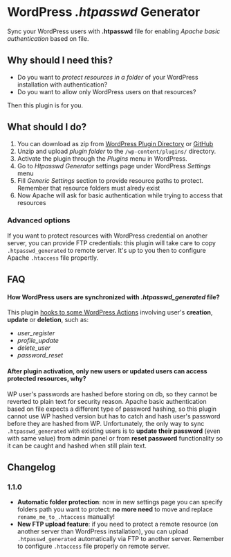 # WordPress *.htpasswd* Generator
Sync your WordPress users with **.htpasswd** file for enabling *Apache basic authentication* based on file.

## Why should I need this?

* Do you want to *protect resources in a folder* of your WordPress installation with authentication?
* Do you want to allow only WordPress users on that resources?

Then this plugin is for you.

## What should I do?

1. You can download as zip from [WordPress Plugin Directory](https://it.wordpress.org/plugins/wp-htpasswd-generator/) or [GitHub](https://github.com/andreacomo/wp-htpasswd-generator/releases)
1. Unzip and upload *plugin folder* to the ```/wp-content/plugins/``` directory.
1. Activate the plugin through the *Plugins* menu in WordPress.
1. Go to *Htpasswd Generator* settings page under WordPress *Settings* menu
1. Fill *Generic Settings* section to provide resource paths to protect. Remember that resource folders must alredy exist
1. Now Apache will ask for basic authentication while trying to access that resources

### Advanced options
If you want to protect resources with WordPress credential on another server, you can provide FTP credentials:
this plugin will take care to copy `.htpasswd_generated` to remote server. It's up to you then to configure Apache `.htaccess` file propertly.

## FAQ
#### How WordPress users are synchronized with *.htpasswd_generated* file? 
This plugin [hooks to some WordPress Actions](https://codex.wordpress.org/Plugin_API/Action_Reference) involving user's **creation**, **update** or **deletion**, such as:

* *user_register*
* *profile_update*
* *delete_user*
* *password_reset*

#### After plugin activation, only new users or updated users can access protected resources, why? 
WP user's passwords are hashed before storing on db, so they cannot be reverted to plain text for security reason. Apache basic authentication based on file expects a different type of password hashing, so this plugin cannot use WP hashed version but has to catch and hash user's password before they are hashed from WP. Unfortunately, the only way to sync ```.htpasswd_generated``` with existing users is to **update their password** (even with same value) from admin panel or from **reset password** functionality so it can be caught and hashed when still plain text.

## Changelog

### 1.1.0

* **Automatic folder protection**: now in new settings page you can specify folders path you want to protect: **no more need** to move and replace ```rename_me_to_.htaccess``` manually!
* **New FTP upload feature**: if you need to protect a remote resource (on another server than WordPress installation), you can upload ```.htpasswd_generated``` automatically via FTP to another server. Remember to configure `.htaccess` file properly on remote server.
